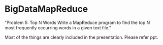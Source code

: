# BigDataMapReduce
"Problem 5: Top N Words Write a MapReduce program to find the top N most frequently occurring words in a given text file."

Most of the things are clearly included in the presentation.
Please refer ppt.
